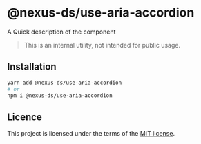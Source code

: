 # @nexus-ds/use-aria-accordion

A Quick description of the component

> This is an internal utility, not intended for public usage.

## Installation

```sh
yarn add @nexus-ds/use-aria-accordion
# or
npm i @nexus-ds/use-aria-accordion
```



## Licence

This project is licensed under the terms of the
[MIT license](https://github.com/NexusDesignSystem/nexus-ds/blob/main/LICENSE).
